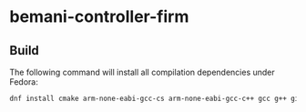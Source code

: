 # bemani-controller-firm

## Build

The following command will install all compilation dependencies under Fedora:
```sh
dnf install cmake arm-none-eabi-gcc-cs arm-none-eabi-gcc-c++ gcc g++ git gcc-arm-linux-gnu arm-none-eabi-binutils arm-none-eabi-newlib
```
